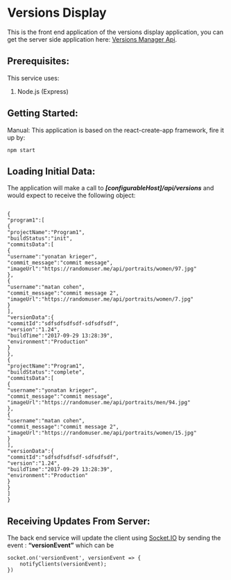 <h1 id="versions-display"><strong>Versions Display</strong></h1>

<p>This is the front end application of the versions display application, you can get the server side application here: <a href="https://github.com/yonatankr/versions-manager-api">Versions Manager Api</a>.</p>

<h2 id="prerequisites"><strong>Prerequisites:</strong></h2>

<p>This service uses:</p>

<ol>
<li>Node.js (Express)</li>
</ol>

<h2 id="getting-started"><strong>Getting Started:</strong></h2>

<p>Manual:
This application is based on the react-create-app framework, fire it up by:</p>

<pre><code>npm start
</code></pre>

<h2 id="loading-initial-data"><strong>Loading Initial Data:</strong></h2>

<p>The application will make a call to <strong><em>[configurableHost]/api/versions</em></strong>  and would expect to receive the following object:</p>

<pre><code>
{
"program1":[
{
"projectName":"Program1",
"buildStatus":"init",
"commitsData":[
{
"username":"yonatan krieger",
"commit_message":"commit message",
"imageUrl":"https://randomuser.me/api/portraits/women/97.jpg"
},
{
"username":"matan cohen",
"commit_message":"commit message 2",
"imageUrl":"https://randomuser.me/api/portraits/women/7.jpg"
}
],
"versionData":{
"commitId":"sdfsdfsdfsdf-sdfsdfsdf",
"version":"1.24",
"buildTime":"2017-09-29 13:28:39",
"environment":"Production"
}
},
{
"projectName":"Program1",
"buildStatus":"complete",
"commitsData":[
{
"username":"yonatan krieger",
"commit_message":"commit message",
"imageUrl":"https://randomuser.me/api/portraits/men/94.jpg"
},
{
"username":"matan cohen",
"commit_message":"commit message 2",
"imageUrl":"https://randomuser.me/api/portraits/women/15.jpg"
}
],
"versionData":{
"commitId":"sdfsdfsdfsdf-sdfsdfsdf",
"version":"1.24",
"buildTime":"2017-09-29 13:28:39",
"environment":"Production"
}
}
]
}
</code></pre>

<h2 id="receiving-updates-from-server">Receiving Updates From Server:</h2>

<p>The back end service will update the client using <a href="http://Socket.IO">Socket.IO</a> by sending the event : <strong>“versionEvent”</strong> which can be</p>

<pre><code>socket.on('versionEvent', versionEvent =&gt; {
    notifyClients(versionEvent);
})
</code></pre>